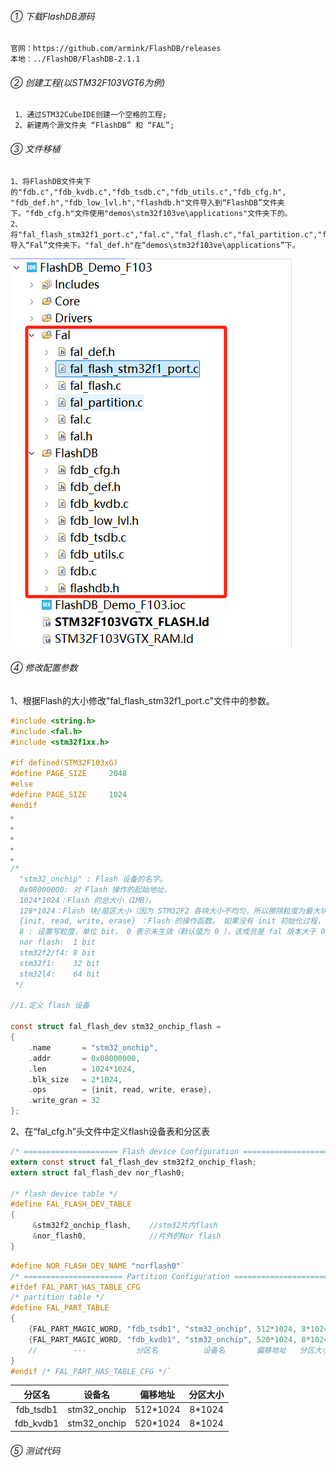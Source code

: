 ###### ① 下载FlashDB源码
	官网：https://github.com/armink/FlashDB/releases
	本地：../FlashDB/FlashDB-2.1.1
###### ② 创建工程(以STM32F103VGT6为例)
	 1、通过STM32CubeIDE创建一个空格的工程;
	 2、新建两个源文件夹 “FlashDB” 和 “FAL”;
###### ③ 文件移植
	1、将FlashDB文件夹下的"fdb.c","fdb_kvdb.c","fdb_tsdb.c","fdb_utils.c","fdb_cfg.h", "fdb_def.h","fdb_low_lvl.h","flashdb.h"文件导入到“FlashDB”文件夹下。"fdb_cfg.h"文件使用"demos\stm32f103ve\applications"文件夹下的。
	2、将"fal_flash_stm32f1_port.c","fal.c","fal_flash.c","fal_partition.c","fal.h","fal_def.h","fal_def.h",导入“Fal”文件夹下。"fal_def.h"在“demos\stm32f103ve\applications”下。
![|300](pic/Pasted%20image%2020250724153905.png#pic_center)

###### ④ 修改配置参数
1、根据Flash的大小修改"fal_flash_stm32f1_port.c"文件中的参数。
```c
#include <string.h>
#include <fal.h>
#include <stm32f1xx.h>

#if defined(STM32F103xG)
#define PAGE_SIZE     2048
#else
#define PAGE_SIZE     1024
#endif
。
。
。
。
。
/*
  "stm32_onchip" : Flash 设备的名字。
  0x08000000: 对 Flash 操作的起始地址。
  1024*1024：Flash 的总大小（1MB）。
  128*1024：Flash 块/扇区大小（因为 STM32F2 各块大小不均匀，所以擦除粒度为最大块的大小：128K）。
  {init, read, write, erase} ：Flash 的操作函数。 如果没有 init 初始化过程，第一个操作函数位置可以置空。
  8 : 设置写粒度，单位 bit， 0 表示未生效（默认值为 0 ），该成员是 fal 版本大于 0.4.0 的新增成员。各个 flash 写入粒度不尽相同，可通过该成员进行设置，以下列举几种常见 Flash 写粒度：
  nor flash:  1 bit
  stm32f2/f4: 8 bit
  stm32f1:    32 bit
  stm32l4:    64 bit
 */

//1.定义 flash 设备

const struct fal_flash_dev stm32_onchip_flash =
{
    .name       = "stm32_onchip",
    .addr       = 0x08000000,
    .len        = 1024*1024,
    .blk_size   = 2*1024,
    .ops        = {init, read, write, erase},
    .write_gran = 32
};
```
2、在“fal_cfg.h”头文件中定义flash设备表和分区表
```c
/* ===================== Flash device Configuration ========================= */`
extern const struct fal_flash_dev stm32f2_onchip_flash;
extern struct fal_flash_dev nor_flash0;

/* flash device table */
#define FAL_FLASH_DEV_TABLE 
{ 
	 &stm32f2_onchip_flash,    //stm32片内flash
	 &nor_flash0,              //片外的Nor flash
}
```

```c
#define NOR_FLASH_DEV_NAME "norflash0"`
/* ====================== Partition Configuration ========================== */`
#ifdef FAL_PART_HAS_TABLE_CFG
/* partition table */
#define FAL_PART_TABLE
{
	{FAL_PART_MAGIC_WORD, "fdb_tsdb1", "stm32_onchip", 512*1024, 8*1024, 0},
	{FAL_PART_MAGIC_WORD, "fdb_kvdb1", "stm32_onchip", 520*1024, 8*1024, 0},
	//        ---           分区名          设备名       偏移地址   分区大小
}
#endif /* FAL_PART_HAS_TABLE_CFG */`
```

|    分区名    |     设备名      | 偏移地址     |  分区大小  |
| :-------: | :----------: | -------- | :----: |
| fdb_tsdb1 | stm32_onchip | 512*1024 | 8*1024 |
| fdb_kvdb1 | stm32_onchip | 520*1024 | 8*1024 |
###### ⑤ 测试代码
	

